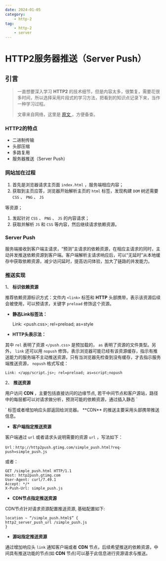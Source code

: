 ```yaml
---
date: 2024-01-05
category:
    - http-2
tag:
    - http-2
    - server
---
```

 # HTTP2服务器推送（Server Push）
##  引言

> 一直想要深入学习 **HTTP2**
> 的技术细节，但是内容太多，很繁复，需要花很多时间，所以选择采用片段式的学习方法，把看到的知识点记录下来，当作一种学习过程。
>
> 文章来自网络，这里是 [ 原文 ]() ，方便备查。

###  HTTP2的特点

  * 二进制传输 
  * 头部压缩 
  * 多路复用 
  * 服务器推送（Server Push） 

###  网站加在过程

  1. 首先是浏览器请求主页面 ` index.html ` ，服务端相应内容； 
  2. 获取到主页应答，浏览器开始解析主页的 ` html ` 标签，发现构建 ` DOM ` 树还需要 ` CSS ` 、 ` PNG ` 、 ` JS `

等资源；

  1. 发起针对 ` CSS ` 、 ` PNG ` 、 ` JS ` 的内容请求； 
  2. 获取并解析 ` JS ` 和 ` CSS ` 等内容，然后继续请求依赖资源。 

###  Server Push

服务端接收到客户端主请求，“预测”主请求的依赖资源，在相应主请求的同时，主动并发推送依赖资源到客户端。客户端解析主请求响应后，可以“无延时”从本地缓存中获取依赖资源，减少访问延时，提高访问体验，加大了链路的并发能力。

###  推送实现

1、 **标识依赖资源**

推荐依赖资源标识方式：文件内 ` <link> ` 标签和 **HTTP** 头部携带，表示该资源后续会被使用，可以预请求，关键字 ` preload `
修饰这个资源。

  * **静态Link标签法：**

    
    
    Link: <push.css>; rel=preload; as=style

  * **HTTP头表示法：**

    
    
    <link rel="preload" href="push.css" as="style">

其中 ` rel ` 表明了资源 ` </push.css> ` 是预加载的， ` as ` 表明了资源的文件类型。另外， ` link ` 还可以用 `
nopush ` 修饰，表示浏览器可能已经有该资源缓存，指示有推送能力的服务端不主动推送资源，只有当浏览器先检查到没有缓存，才去指示服务端推送资源， `
nopush ` 格式写成：

    
    
    Link: </app/script.js>; rel=preload; as=script;nopush

2、 **推送资源**

用户访问 **CDN** ，主要包括直接访问的边缘节点, 若干中间节点和客户源站，路径中的每层都可以对请求做分析，预测可能的依赖资源，通过插入静态 `
<link> ` 标签或者增加响应头部返回给浏览器。 **CDN** 的推送主要采用头部携带推送信息。

  * **客户端指定推送资源**

客户端通过 ` url ` 或者请求头说明需要的资源 ` url ` ，写法如下：

    
    
    Url：http://http2push.gtimg.com/simple_push.html?req-push=simple_push.js

或者：

    
    
    GET /simple_push.html HTTP/1.1
    Host: http2push.gtimg.com
    User-Agent: curl/7.49.1
    Accept: */*
    X-Push-Url: simple_push.js

  * **CDN节点指定推送资源**

CDN节点针对请求资源配置推送资源, 基础配置如下:

    
    
    location ~ “/simple_push.html$” {
    http2_server_push_url /simple_push.js
    }

  * **源站指定推送资源**

通过增加响应头 ` link ` 通知客户端或者 **CDN** 节点，后续希望推送的依赖资源，中间具有推送功能的节点(如 **CDN**
节点)可以基于此信息进行资源请求与推送。

